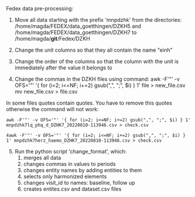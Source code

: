Fedex data pre-processing:

1. Move all data starting with the prefix 'mnpdzhk' from the directories: /home/magda/FEDEX/data_goetthingen/DZKH5 and /home/magda/FEDEX/data_goetthingen/DZKH7 
   to  /home/magda/__git__/Fedex/DZKH
   
2. Change the unit columns so that they all contain the name "einh"

3. Change the order of the columns so that the column with the unit is immediately after the value it belongs to

4. Change the commas in the DZKH files using command: awk -F'"' -v OFS='"' '{ for (i=2; i<=NF; i+=2) gsub(",", ";", $i) } 1' file > new_file.csv
mv new_file.csv > file.csv

In some files quotes contain quotes. You have to remove this quotes otherwise the command will not work:

	awk -F'"' -v OFS='"' '{ for (i=2; i<=NF; i+=2) gsub(",", ";", $i) } 1' mnpdzhk7lq_phq_d_DZHK7_20220810-113946.csv > check.csv

	4awk -F'"' -v OFS='"' '{ for (i=2; i<=NF; i+=2) gsub(",", ";", $i) } 1' mnpdzhk7herz_haemo_DZHK7_20220810-113946.csv > check.csv

5. Run the python script 'change_format', which: 
	1. merges all data 
	2. changes commas in values to periods
	3. changes entity names by adding entities to them
	4. selects only harmonized elements
	5. changes visit_id to names: baseline, follow up
	6. creates entites.csv and dataset.csv files
